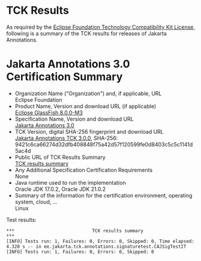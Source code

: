 TCK Results
===========

As required by the
[Eclipse Foundation Technology Compatibility Kit License](https://www.eclipse.org/legal/tck.php),
following is a summary of the TCK results for releases of Jakarta Annotations.

# Jakarta Annotations 3.0 Certification Summary

- Organization Name ("Organization") and, if applicable, URL<br/>
  Eclipse Foundation
- Product Name, Version and download URL (if applicable)<br/>
  [Eclipse GlassFish 8.0.0-M3](https://github.com/eclipse-ee4j/glassfish/releases/tag/8.0.0-M3)
- Specification Name, Version and download URL<br/>
   [Jakarta Annotations 3.0](https://jakarta.ee/specifications/annotations/3.0/)
- TCK Version, digital SHA-256 fingerprint and download URL<br/>
  [Jakarta Annotations TCK 3.0.0](http://download.eclipse.org/ee4j/ca/jakartaee11/staged/eftl/jakarta-annotations-tck-3.0.0.zip), SHA-256: 9421c6ca66274d32dfb408848f75a42d57f120599fe0d8403c5c5c1141d5ac4d
- Public URL of TCK Results Summary<br/>
  [TCK results summary](https://eclipse-ee4j.github.io/glassfish/certifications/jakarta-annotations/3.0/TCK-Results.html)
- Any Additional Specification Certification Requirements<br/>
  None
- Java runtime used to run the implementation<br/>
  Oracle JDK 17.0.2, Oracle JDK 21.0.2
- Summary of the information for the certification environment, operating system, cloud, ...<br/>
  Linux

Test results:

```
***                             TCK results summary                             ***
[INFO] Tests run: 1, Failures: 0, Errors: 0, Skipped: 0, Time elapsed: 4.328 s -- in ee.jakarta.tck.annotations.signaturetest.CAJSigTestIT
[INFO] Tests run: 1, Failures: 0, Errors: 0, Skipped: 0
```

